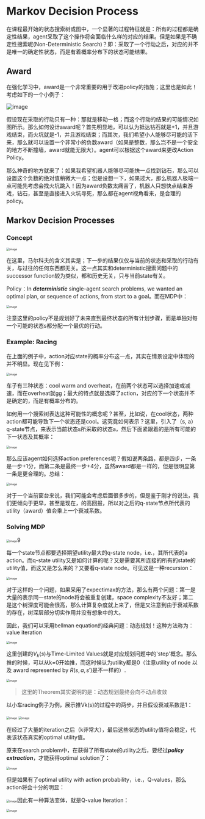 # Markov Decision Process

在课程最开始的状态搜索树或图中，一个显著的过程特征就是：所有的过程都是确定性结果，agent采取了这个操作将会面临什么样的对应的结果。但是如果是不确定性搜索呢(Non-Deterministic Search)？即：采取了一个行动之后，对应的并不是唯一的确定性状态，而是有着概率分布下的状态可能结果。

## Award

在强化学习中，award是一个非常重要的用于改进policy的措施；这里也是如此！考虑如下的一个小例子：

![image](img/63.png)

假设现在采取的行动只有一种：那就是移动一格；而这个行动的结果的可能情况如图所示。那么如何设计award呢？首先明显地，可以认为抵达钻石就是+1，并且游戏结束，而火坑就是-1，并且游戏结束；而其次，我们希望小人能够尽可能的活下来，那么就可以设置一个非常小的负数award（如果是整数，那么岂不是一个安全的地方不断撞墙，award就能无限大）。agent可以根据这个award来更改Action Policy。

那么神奇的地方就来了：如果我希望机器人能够尽可能快一点找到钻石，那么可以设置这个负数的绝对值稍微大一点；但是设想一下，如果过大，那么机器人极端一点可能先考虑会找火坑跳入！因为award负数太痛苦了，机器人只想快点结束游戏，钻石，甚至是直接进入火坑寻死，那么都在agent视角看来，是合理的policy。

## Markov Decision Processes

### Concept

<img src="img/64.png" alt="image" style="zoom:50%;" />

在这里，马尔科夫的含义其实是；下一步的结果仅仅与当前的状态和采取的行动有关，与过往的任何东西都无关。这一点其实和deterministic搜索问题中的successor function较为类似，都和历史无关，只与当前state有关。

Policy：In ***deterministic*** single-agent search problems,  we wanted an optimal plan, or sequence of  actions, from start to a goal。而在MDP中：

<img src="img/65.png" alt="image" style="zoom:50%;" />

注意这里的policy不是规划好了未来直到最终状态的所有计划步骤，而是单独对每一个可能的状态s都分配一个最优的行动。

### Example: Racing

在上面的例子中，action对应state的概率分布这一点，其实在情景设定中体现的并不明显。现在见下例：

<img src="img/66.png" alt="image" style="zoom:50%;" />

车子有三种状态：cool  warm and overheat，在前两个状态可以选择加速或减速，而在overheat就gg；最大的特点就是选择了action，对应的下一个状态并不是确定的，而是有概率分布的。

如何用一个搜索树表达这种可能性的概念呢？甚至，比如说，在cool状态，两种action都可能导致下一个状态还是cool。这究竟如何表示？这里，引入了（s, a）q-state节点，来表示当前状态s所采取的状态a，然后下面紧跟着的是所有可能的下一状态及其概率：

<img src="img/67.png" alt="image" style="zoom:50%;" />

那么应该agent如何选择action preferences呢？假如说两条路，都是四步，一条是一步+1分，而第二条是最终一步+4分，虽然award都是一样的，但是很明显第一条是更合理的。总结：

<img src="img/68.png" alt="image" style="zoom:50%;" />

对于一个当前窗台来说，我们可能会考虑后面很多步的，但是鉴于刚才的说法，我们更倾向于更早，甚至是现在，的高回报，所以对之后的q-state节点所代表的utility（award）值会乘上一个衰减系数。

### Solving MDP

<img src="img/69.png" alt="image" style="zoom:50%;" />9

每一个state节点都要选择期望utility最大的q-state node，i.e.，其所代表的a action。而q-state utility又是如何计算的呢？又是需要其所连接的所有的state的utility值，而这又是怎么来的？又要看q-state node。可见这是一种recursion：

<img src="img/70.png" alt="image" style="zoom:50%;" />

对于这样的一个问题，如果采用了expectimax的方法，那么有两个问题：第一是大量的表示同一state的node将会被重复创建，space complexity不友好；第二是这个树深度可能会很高，那么计算复杂度就上来了，但是又注意到由于衰减系数的存在，树深层部分切实作用并没有想象中的大。 

因此，我们可以采用bellman equation的经典问题：动态规划！这种方法称为：value iteration

<img src="img/71.png" alt="image" style="zoom:50%;" />

这里创建的$V_k(s)$与Time-Limited Values就是对应规划问题中的'step'概念。那么推的时候，可以从k=0开始推，而这时候认为utility都是0（注意utility of node 以及 award represented by $R(s,a,s')$是不一样的）.

<img src="img/72.png" alt="image" style="zoom:50%;" />

> 这里的Theorem其实说明的是：动态规划最终会向不动点收敛

以小车racing例子为例，展示推Vk(s)的过程中的两步，并且假设衰减系数是1：

<img src="img/73.png" alt="image" style="zoom:50%;" />

<img src="img/74.png" alt="image" style="zoom:50%;" />

在经过了大量的iteration之后（k非常大），最后这些状态的utility值将会稳定，代表该状态真实的optimal utility值。

原来在search problem中，在获得了所有state的utility之后，要经过***policy extraction***，才能获得optimal solution了：

<img src="img/75.png" alt="image" style="zoom:50%;" />

但是如果有了optimal utility with action probability，i.e.，Q-values，那么action将会十分的明显：

<img src="img/76.png" alt="image" style="zoom:50%;" />因此有一种算法变体，就是Q-value Iteration：

<img src="img/77.png" alt="image" style="zoom:50%;" />